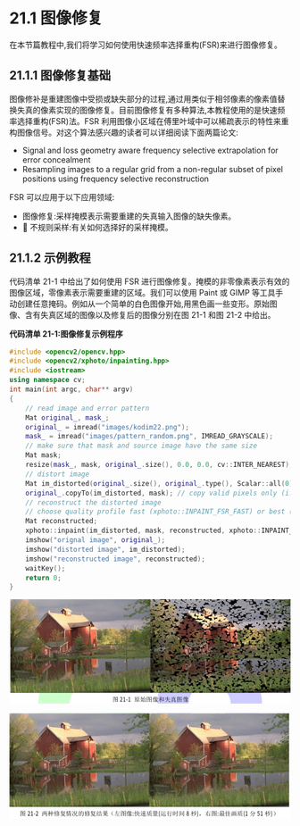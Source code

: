 # 21.1 图像修复

在本节篇教程中,我们将学习如何使用快速频率选择重构(FSR)来进行图像修复。

## 21.1.1 图像修复基础

图像修补是重建图像中受损或缺失部分的过程,通过用类似于相邻像素的像素值替换失真的像素实现的图像修复。目前图像修复有多种算法,本教程使用的是快速频率选择重构(FSR)法。FSR 利用图像小区域在傅里叶域中可以稀疏表示的特性来重构图像信号。对这个算法感兴趣的读者可以详细阅读下面两篇论文:

- Signal and loss geometry aware frequency selective extrapolation for error concealment
- Resampling images to a regular grid from a non-regular subset of pixel positions using
  frequency selective reconstruction

FSR 可以应用于以下应用领域:

- 图像修复:采样掩模表示需要重建的失真输入图像的缺失像素。
-  不规则采样:有关如何选择好的采样掩模。

## 21.1.2 示例教程

代码清单 21-1 中给出了如何使用 FSR 进行图像修复。掩模的非零像素表示有效的图像区域，零像素表示需要重建的区域。我们可以使用 Paint 或 GIMP 等工具手动创建任意掩码。例如从一个简单的白色图像开始,用黑色画一些变形。原始图像、含有失真区域的图像以及修复后的图像分别在图 21-1 和图 21-2 中给出。

**代码清单 21-1:图像修复示例程序**

```c++
#include <opencv2/opencv.hpp>
#include <opencv2/xphoto/inpainting.hpp>
#include <iostream>
using namespace cv;
int main(int argc, char** argv)
{
    // read image and error pattern
    Mat original_, mask_;
    original_ = imread("images/kodim22.png");
    mask_ = imread("images/pattern_random.png", IMREAD_GRAYSCALE);
    // make sure that mask and source image have the same size
    Mat mask;
    resize(mask_, mask, original_.size(), 0.0, 0.0, cv::INTER_NEAREST);
    // distort image
    Mat im_distorted(original_.size(), original_.type(), Scalar::all(0));
    original_.copyTo(im_distorted, mask); // copy valid pixels only (i.e. non-zero pixels in mask)
    // reconstruct the distorted image
    // choose quality profile fast (xphoto::INPAINT_FSR_FAST) or best (xphoto::INPAINT_FSR_BEST)
    Mat reconstructed;
    xphoto::inpaint(im_distorted, mask, reconstructed, xphoto::INPAINT_FSR_FAST);
    imshow("orignal image", original_);
    imshow("distorted image", im_distorted);
    imshow("reconstructed image", reconstructed);
    waitKey();
    return 0;
}
```

<p align="center">

<img src="./img/21-1.png">

</p>

<p align="center">

<img src="./img/21-2.png">

</p>

